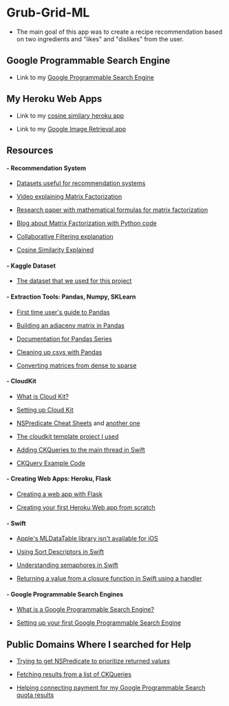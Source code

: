 # Grub-Grid-ML

- The main goal of this app was to create a recipe recommendation based on two ingredients and "likes" and "dislikes" from the user.

## Google Programmable Search Engine

- Link to my [Google Programmable Search Engine](https://cse.google.com/cse?cx=0a2fb8613582786f9#gsc.tab=0&gsc.q=authentic%20mulligatawny%20soup)

## My Heroku Web Apps

- Link to my [cosine similary heroku app](http://grubgrid.herokuapp.com/cosine/254921,361650,215716,248350,0,1,0,1)

- Link to my [Google Image Retrieval app](http://grubgridimagesearch.herokuapp.com/grabimage/authentic%20mulligatawny%20soup)

## Resources

#### - Recommendation System

- [Datasets useful for recommendation systems](https://cseweb.ucsd.edu/~jmcauley/datasets.html)

- [Video explaining Matrix Factorization](https://www.youtube.com/watch?v=ZspR5PZemcs)

- [Research paper with mathematical formulas for matrix factorization](https://citeseerx.ist.psu.edu/viewdoc/download?doi=10.1.1.1087.147&rep=rep1&type=pdf)

- [Blog about Matrix Factorization with Python code](https://towardsdatascience.com/recommendation-system-matrix-factorization-d61978660b4b)

- [Collaborative Filtering explanation](https://towardsdatascience.com/3-approaches-to-build-a-recommendation-system-ce6a7a404576)

- [Cosine Similarity Explained](https://www.sciencedirect.com/topics/computer-science/cosine-similarity)

#### - Kaggle Dataset

- [The dataset that we used for this project](https://www.kaggle.com/shuyangli94/food-com-recipes-and-user-interactions?select=PP_users.csv)

#### - Extraction Tools: Pandas, Numpy, SKLearn

- [First time user's guide to Pandas](https://www.kaggle.com/kashnitsky/topic-1-exploratory-data-analysis-with-pandas)

- [Building an adjaceny matrix in Pandas](https://medium.com/@chris.d.marker/building-an-adjacency-matrix-in-pandas-6d074d7a2795)

- [Documentation for Pandas Series](https://pandas.pydata.org/pandas-docs/stable/reference/series.html)

- [Cleaning up csvs with Pandas](https://realpython.com/python-data-cleaning-numpy-pandas/)

- [Converting matrices from dense to sparse](https://docs.scipy.org/doc/scipy/reference/generated/scipy.sparse.load_npz.html#scipy.sparse.load_npz)

#### - CloudKit

- [What is Cloud Kit?](https://www.youtube.com/watch?v=n6l7zZAwwDQ)

- [Setting up Cloud Kit](https://rambo.codes/posts/2020-02-25-cloudkit-101)

- [NSPredicate Cheat Sheets](https://nspredicate.xyz/) and [another one](https://nshipster.com/nspredicate/)

- [The cloudkit template project I used](https://www.raywenderlich.com/4878052-cloudkit-tutorial-getting-started)

- [Adding CKQueries to the main thread in Swift](https://jayeshkawli.ghost.io/ios-13-diffable-data-source-for-uitableview-and-uicollectionview/)

- [CKQuery Example Code](https://nsscreencast.com/episodes/260-cloudkit-querying)

#### - Creating Web Apps: Heroku, Flask

- [Creating a web app with Flask](https://www.moesif.com/blog/technical/restful/Guide-to-Creating-RESTful-APIs-using-Python-Flask-and-MongoDB/)

- [Creating your first Heroku Web app from scratch](https://realpython.com/flask-by-example-part-1-project-setup/)

#### - Swift

- [Apple's MLDataTable library isn't available for iOS](https://heartbeat.fritz.ai/working-with-create-mls-mldatatable-to-pre-process-non-image-data-424f916a093e)

- [Using Sort Descriptors in Swift](https://chris.eidhof.nl/post/sort-descriptors-in-swift/)

- [Understanding semaphores in Swift](https://medium.com/@roykronenfeld/semaphores-in-swift-e296ea80f860)

- [Returning a value from a closure function in Swift using a handler](https://fluffy.es/return-value-from-a-closure/)

#### - Google Programmable Search Engines

- [What is a Google Programmable Search Engine?](https://developers.google.com/custom-search)

- [Setting up your first Google Programmable Search Engine](https://www.youtube.com/watch?v=IBhdLRheKyM)

## Public Domains Where I searched for Help

- [Trying to get NSPredicate to prioritize returned values](https://stackoverflow.com/questions/68607519/nspredicate-prioritizing-returned-values?noredirect=1#comment121274651_68607519)

- [Fetching results from a list of CKQueries](https://stackoverflow.com/questions/68613311/fetching-results-with-a-list-of-ckquery?noredirect=1#comment121260198_68613311)

- [Helping connecting payment for my Google Programmable Search quota results](https://support.google.com/programmable-search/thread/120104489/how-do-i-make-my-programmable-search-engine-api-quota-unlimited?hl=en)

